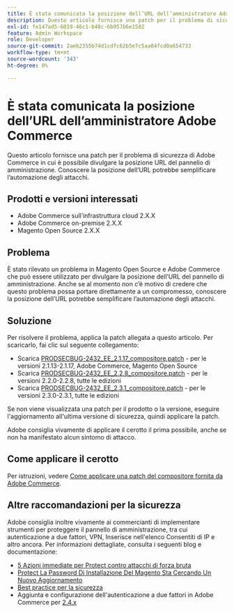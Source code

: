 ```yaml
---
title: È stata comunicata la posizione dell’URL dell’amministratore Adobe Commerce
description: Questo articolo fornisce una patch per il problema di sicurezza di Adobe Commerce in cui è possibile divulgare la posizione URL del pannello di amministrazione. Conoscere la posizione dell’URL potrebbe semplificare l’automazione degli attacchi.
exl-id: fe147ad5-6019-46c1-b48c-6b957b6e1582
feature: Admin Workspace
role: Developer
source-git-commit: 2aeb2355b74d1cdfc62b5e7c5aa04fcd0a654733
workflow-type: tm+mt
source-wordcount: '343'
ht-degree: 0%

---
```


# È stata comunicata la posizione dell’URL dell’amministratore Adobe Commerce

Questo articolo fornisce una patch per il problema di sicurezza di Adobe Commerce in cui è possibile divulgare la posizione URL del pannello di amministrazione. Conoscere la posizione dell’URL potrebbe semplificare l’automazione degli attacchi.

## Prodotti e versioni interessati

* Adobe Commerce sull’infrastruttura cloud 2.X.X
* Adobe Commerce on-premise 2.X.X
* Magento Open Source 2.X.X

## Problema

È stato rilevato un problema in Magento Open Source e Adobe Commerce che può essere utilizzato per divulgare la posizione dell’URL del pannello di amministrazione. Anche se al momento non c’è motivo di credere che questo problema possa portare direttamente a un compromesso, conoscere la posizione dell’URL potrebbe semplificare l’automazione degli attacchi.

## Soluzione

Per risolvere il problema, applica la patch allegata a questo articolo. Per scaricarlo, fai clic sul seguente collegamento:

* Scarica [PRODSECBUG-2432\_EE\_2.1.17\_compositore.patch](assets/PRODSECBUG-2432_EE_2.1.17_composer.patch.zip) - per le versioni 2.1.13-2.1.17, Adobe Commerce, Magento Open Source
* Scarica [PRODSECBUG-2432\_EE\_2.2.8\_compositore.patch](assets/PRODSECBUG-2432_EE_2.2.8_composer.patch.zip) - per le versioni 2.2.0-2.2.8, tutte le edizioni
* Scarica [PRODSECBUG-2432\_EE\_2.3.1\_compositore.patch](assets/PRODSECBUG-2432_EE_2.3.1_composer.patch.zip) - per le versioni 2.3.0-2.3.1, tutte le edizioni

Se non viene visualizzata una patch per il prodotto o la versione, eseguire l&#39;aggiornamento all&#39;ultima versione di sicurezza, quindi applicare la patch.

Adobe consiglia vivamente di applicare il cerotto il prima possibile, anche se non ha manifestato alcun sintomo di attacco.

## Come applicare il cerotto

Per istruzioni, vedere [Come applicare una patch del compositore fornita da Adobe Commerce](/help/how-to/general/how-to-apply-a-composer-patch-provided-by-magento.md).

## Altre raccomandazioni per la sicurezza

Adobe consiglia inoltre vivamente ai commercianti di implementare strumenti per proteggere il pannello di amministrazione, tra cui autenticazione a due fattori, VPN, Inserisce nell&#39;elenco Consentiti di IP e altro ancora. Per informazioni dettagliate, consulta i seguenti blog e documentazione:

* [5 Azioni immediate per Protect contro attacchi di forza bruta](https://magento.com/security/best-practices/5-immediate-actions-protect-against-brute-force-attacks)
* [Protect La Password Di Installazione Del Magento Sta Cercando Un Nuovo Aggiornamento](https://magento.com/security/best-practices/protect-your-magento-installation-password-guessing-new-update)
* [Best practice per la sicurezza](https://magento.com/security/best-practices/security-best-practices)
* Aggiunta e configurazione dell&#39;autenticazione a due fattori in Adobe Commerce per [2.4.x](https://experienceleague.adobe.com/en/docs/commerce-admin/systems/security/2fa/security-two-factor-authentication)
